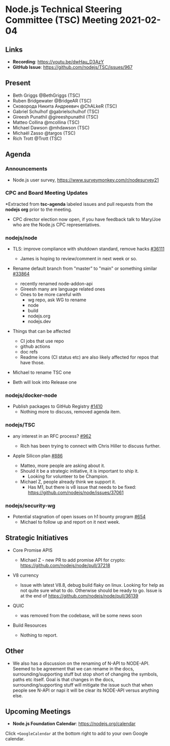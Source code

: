 # Node.js Technical Steering Committee (TSC) Meeting 2021-02-04

## Links

* **Recording**: https://youtu.be/dwHau_D3AzY
* **GitHub Issue**: https://github.com/nodejs/TSC/issues/967

## Present

* Beth Griggs @BethGriggs (TSC)
* Ruben Bridgewater @BridgeAR (TSC)
* Сковорода Никита Андреевич @ChALkeR (TSC)
* Gabriel Schulhof @gabrielschulhof (TSC)
* Gireesh Punathil @gireeshpunathil (TSC)
* Matteo Collina @mcollina (TSC)
* Michael Dawson @mhdawson (TSC)
* Michaël Zasso @targos (TSC)
* Rich Trott @Trott (TSC)

## Agenda

### Announcements

* Node.js user survey, https://www.surveymonkey.com/r/nodesurvey21

### CPC and Board Meeting Updates

*Extracted from **tsc-agenda** labeled issues and pull requests from the **nodejs org** prior to the meeting.

* CPC director election now open, if you have feedback talk to Mary/Joe who
  are the Node.js CPC representatives.

### nodejs/node

* TLS: improve compliance with shutdown standard, remove hacks [#36111](https://github.com/nodejs/node/pull/36111)
  * James is hoping to review/comment in next week or so.

* Rename default branch from "master" to "main" or something similar [#33864](https://github.com/nodejs/node/issues/33864)
  * recently renamed node-addon-api
  * Gireesh many are language related ones
  * Ones to be more careful with
    * wg repo, ask WG to rename
    * node
    * build
    * nodejs.org
    * nodejs.dev

* Things that can be affected
  * CI jobs that use repo
  * github actions
  * doc refs
  * Readme icons (CI status etc) are also likely affected for repos that have those.

* Michael to rename TSC one
* Beth will look into Release one

### nodejs/docker-node

* Publish packages to GitHub Registry [#1410](https://github.com/nodejs/docker-node/pull/1410)
  * Nothing more to discuss, removed agenda item.

### nodejs/TSC

* any interest in an RFC process? [#962](https://github.com/nodejs/TSC/issues/962)
  * Rich has been trying to connect with Chris Hiller to discuss further.

* Apple Silicon plan [#886](https://github.com/nodejs/TSC/issues/886)
  * Matteo, more people are asking about it.
  * Should it be a strategic initiative, it is important to ship it.
    * Looking for volunteer to be Champion.
  * Michael Z, people already think we support it.
    * Has M1, but there is v8 issue that needs to be fixed: https://github.com/nodejs/node/issues/37061

### nodejs/security-wg

* Potential stagnation of open issues on h1 bounty program [#654](https://github.com/nodejs/security-wg/issues/654)
  * Michael to follow up and report on it next week.

## Strategic Initiatives

* Core Promise APIS
  * Michael Z - new PR to add promise API for crypto: https://github.com/nodejs/node/pull/37218

* V8 currency
  * Issue with latest V8.8, debug build flaky on linux.  Looking for help as not quite sure what to
    do.  Otherwise should be ready to go. Issue is at the end of  https://github.com/nodejs/node/pull/36139

* QUIC
  * was removed from the codebase, will be some news soon

* Build Resources
  * Nothing to report.

## Other

* We also has a discussion on the renaming of N-API to NODE-API. Seemed to be agreement that we can rename in the docs, surrounding/supporting stuff but stop short of changing the symbols, paths etc itself. Goal is that changes in the docs, surrounding/supporting stuff will mitigate the issue such that when people see N-API or napi it will be clear its NODE-API versus anything else.

## Upcoming Meetings

* **Node.js Foundation Calendar**: https://nodejs.org/calendar

Click `+GoogleCalendar` at the bottom right to add to your own Google calendar.
